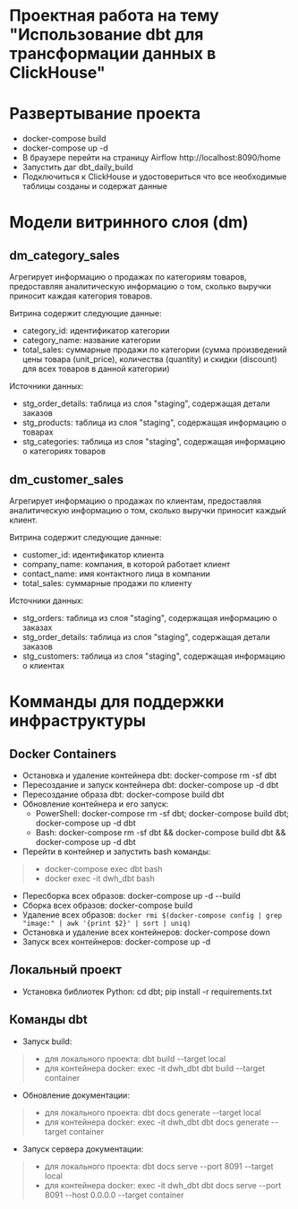 # Проектная работа на тему "Использование dbt для трансформации данных в ClickHouse"
# Развертывание проекта
- docker-compose build
- docker-compose up -d
- В браузере перейти на страницу Airflow http://localhost:8090/home
- Запустить даг dbt_daily_build
- Подключиться к ClickHouse и удостовериться что все необходимые таблицы созданы и содержат данные

# Модели витринного слоя (dm)
## dm_category_sales
Агрегирует информацию о продажах по категориям товаров, предоставляя аналитическую информацию о том, 
сколько выручки приносит каждая категория товаров.
  
  Витрина содержит следующие данные:
  - category_id: идентификатор категории
  - category_name: название категории
  - total_sales: суммарные продажи по категории (сумма произведений цены товара (unit_price), 
  количества (quantity) и скидки (discount) для всех товаров в данной категории)

  Источники данных:
  - stg_order_details: таблица из слоя "staging", содержащая детали заказов
  - stg_products: таблица из слоя "staging", содержащая информацию о товарах
  - stg_categories: таблица из слоя "staging", содержащая информацию о категориях товаров

## dm_customer_sales
Агрегирует информацию о продажах по клиентам, предоставляя аналитическую информацию о том, 
сколько выручки приносит каждый клиент.
  
  Витрина содержит следующие данные:
  - customer_id: идентификатор клиента
  - company_name: компания, в которой работает клиент
  - contact_name: имя контактного лица в компании
  - total_sales: суммарные продажи по клиенту
  
  Источники данных:
  - stg_orders: таблица из слоя "staging", содержащая информацию о заказах
  - stg_order_details: таблица из слоя "staging", содержащая детали заказов
  - stg_customers: таблица из слоя "staging", содержащая информацию о клиентах

# Комманды для поддержки инфраструктуры
## Docker Containers
- Остановка и удаление контейнера dbt: docker-compose rm -sf dbt
- Пересоздание и запуск контейнера dbt: docker-compose up -d dbt
- Пересоздание образа dbt: docker-compose build dbt
- Обновление контейнера и его запуск:
  - PowerShell: docker-compose rm -sf dbt; docker-compose build dbt; docker-compose up -d dbt
  - Bash: docker-compose rm -sf dbt && docker-compose build dbt && docker-compose up -d dbt
- Перейти в контейнер и запустить bash команды: 
> - docker-compose exec dbt bash
> - docker exec -it dwh_dbt bash
- Пересборка всех образов: docker-compose up -d --build
- Сборка всех образов: docker-compose build
- Удаление всех образов: ```docker rmi $(docker-compose config | grep "image:" | awk '{print $2}' | sort | uniq)```
- Остановка и удаление всех контейнеров: docker-compose down
- Запуск всех контейнеров: docker-compose up -d

## Локальный проект
- Установка библиотек Python: cd dbt; pip install -r requirements.txt

## Команды dbt
- Запуск build: 
> - для локального проекта: dbt build --target local
> - для контейнера docker: exec -it dwh_dbt dbt build --target container
- Обновление документации: 
> - для локального проекта: dbt docs generate --target local 
> - для контейнера docker: exec -it dwh_dbt dbt docs generate --target container
- Запуск сервера документации:
> - для локального проекта: dbt docs serve --port 8091 --target local
> - для контейнера docker: exec -it dwh_dbt dbt docs serve --port 8091 --host 0.0.0.0 --target container